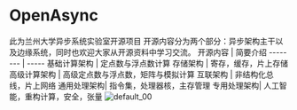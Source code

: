 # OpenAsync
此为兰州大学异步系统实验室开源项目
开源内容分为两个部分：异步架构主干以及边缘系统，同时也欢迎大家从开源资料中学习交流。
开源内容     | 简要介绍
-------- | -----
基础计算架构  | 定点数与浮点数计算
存储架构  | 寄存，缓存，片上存储
高级计算架构  | 高级定点数与浮点数，矩阵与模拟计算
互联架构  | 非结构化总线，片上网络
通用处理架构| 指令集，处理器核，主存管理
专用处理架构| 人工智能，重构计算，安全，张量
![default_00](https://github.com/user-attachments/assets/d53d5ab1-6fe2-4e7d-8409-e571a2ddfc22)
